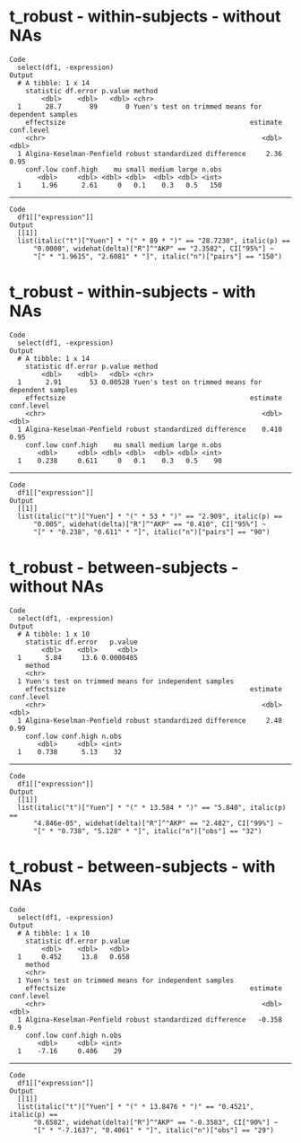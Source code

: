# t_robust - within-subjects - without NAs

    Code
      select(df1, -expression)
    Output
      # A tibble: 1 x 14
        statistic df.error p.value method                                            
            <dbl>    <dbl>   <dbl> <chr>                                             
      1      28.7       89       0 Yuen's test on trimmed means for dependent samples
        effectsize                                              estimate conf.level
        <chr>                                                      <dbl>      <dbl>
      1 Algina-Keselman-Penfield robust standardized difference     2.36       0.95
        conf.low conf.high    mu small medium large n.obs
           <dbl>     <dbl> <dbl> <dbl>  <dbl> <dbl> <int>
      1     1.96      2.61     0   0.1    0.3   0.5   150

---

    Code
      df1[["expression"]]
    Output
      [[1]]
      list(italic("t")["Yuen"] * "(" * 89 * ")" == "28.7230", italic(p) == 
          "0.0000", widehat(delta)["R"]^"AKP" == "2.3582", CI["95%"] ~ 
          "[" * "1.9615", "2.6081" * "]", italic("n")["pairs"] == "150")
      

# t_robust - within-subjects - with NAs

    Code
      select(df1, -expression)
    Output
      # A tibble: 1 x 14
        statistic df.error p.value method                                            
            <dbl>    <dbl>   <dbl> <chr>                                             
      1      2.91       53 0.00528 Yuen's test on trimmed means for dependent samples
        effectsize                                              estimate conf.level
        <chr>                                                      <dbl>      <dbl>
      1 Algina-Keselman-Penfield robust standardized difference    0.410       0.95
        conf.low conf.high    mu small medium large n.obs
           <dbl>     <dbl> <dbl> <dbl>  <dbl> <dbl> <int>
      1    0.238     0.611     0   0.1    0.3   0.5    90

---

    Code
      df1[["expression"]]
    Output
      [[1]]
      list(italic("t")["Yuen"] * "(" * 53 * ")" == "2.909", italic(p) == 
          "0.005", widehat(delta)["R"]^"AKP" == "0.410", CI["95%"] ~ 
          "[" * "0.238", "0.611" * "]", italic("n")["pairs"] == "90")
      

# t_robust - between-subjects - without NAs

    Code
      select(df1, -expression)
    Output
      # A tibble: 1 x 10
        statistic df.error   p.value
            <dbl>    <dbl>     <dbl>
      1      5.84     13.6 0.0000485
        method                                              
        <chr>                                               
      1 Yuen's test on trimmed means for independent samples
        effectsize                                              estimate conf.level
        <chr>                                                      <dbl>      <dbl>
      1 Algina-Keselman-Penfield robust standardized difference     2.48       0.99
        conf.low conf.high n.obs
           <dbl>     <dbl> <int>
      1    0.738      5.13    32

---

    Code
      df1[["expression"]]
    Output
      [[1]]
      list(italic("t")["Yuen"] * "(" * 13.584 * ")" == "5.840", italic(p) == 
          "4.846e-05", widehat(delta)["R"]^"AKP" == "2.482", CI["99%"] ~ 
          "[" * "0.738", "5.128" * "]", italic("n")["obs"] == "32")
      

# t_robust - between-subjects - with NAs

    Code
      select(df1, -expression)
    Output
      # A tibble: 1 x 10
        statistic df.error p.value
            <dbl>    <dbl>   <dbl>
      1     0.452     13.8   0.658
        method                                              
        <chr>                                               
      1 Yuen's test on trimmed means for independent samples
        effectsize                                              estimate conf.level
        <chr>                                                      <dbl>      <dbl>
      1 Algina-Keselman-Penfield robust standardized difference   -0.358        0.9
        conf.low conf.high n.obs
           <dbl>     <dbl> <int>
      1    -7.16     0.406    29

---

    Code
      df1[["expression"]]
    Output
      [[1]]
      list(italic("t")["Yuen"] * "(" * 13.8476 * ")" == "0.4521", italic(p) == 
          "0.6582", widehat(delta)["R"]^"AKP" == "-0.3583", CI["90%"] ~ 
          "[" * "-7.1637", "0.4061" * "]", italic("n")["obs"] == "29")
      
